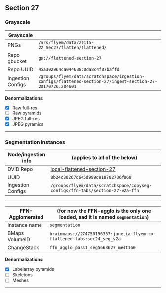 Section 27
----------

### Grayscale

| Grayscale         |                                                                                |
|-------------------|--------------------------------------------------------------------------------|
| PNGs              | `/nrs/flyem/data/Z0115-22_Sec27/flatten/flattened/`                            |
| Repo gbucket      | `gs://flattened-section-27`                                                    |
| Repo UUID         | `45a302964ca04463850da8c4f87baffd`                                             |
| Ingestion Configs | `/groups/flyem/data/scratchspace/ingestion-configs/flattened-section-27/ingest-section-27-20170726.204601`       |

**Denormalizations:**

- [X] Raw full-res
- [ ] Raw pyramids
- [X] JPEG full-res
- [X] JPEG pyramids

---

### Segmentation Instances

| Node/ingestion info   | (applies to all of the below)                                                             |
|-----------------------|-------------------------------------------------------------------------------------------|
| DVID Repo             | [local-flattened-section-27](http://emdata3:8000/#/repo/8b24c30267d645d999de18702736f868) |
| UUID                  | `8b24c30267d645d999de18702736f868`                                                        |
| Ingestion Configs     | `/groups/flyem/data/scratchspace/copyseg-configs/ffn-tabs/section-27-v2a-ffn`             |

---

<!-- No base yet...

| Base                  |                                                                                           |
|-----------------------|-------------------------------------------------------------------------------------------|
| Instance name         | `segmentation-base`                                                                       |
| BMaps VolumeID        | `brainmaps://274750196357:janelia-flyem-cx-flattened-tabs:sec27_seg_v2a`                  |
| ChangeStack           | \<none>                                                                                   |

**Denormalizations:**

- [X] Labelarray pyramids
- [ ] Skeletons
- [ ] Meshes

---
-->


| FFN-Agglomerated      | (for now the FFN-agglo is the only one loaded, and it is named `segmentation`)            |
|-----------------------|-------------------------------------------------------------------------------------------|
| Instance name         | `segmentation`                                                                            |
| BMaps VolumeID        | `brainmaps://274750196357:janelia-flyem-cx-flattened-tabs:sec24_seg_v2a`                  |
| ChangeStack           | `ffn_agglo_pass1_seg5663627_medt160`                                                      |

**Denormalizations:**

- [X] Labelarray pyramids
- [ ] Skeletons
- [ ] Meshes

---
